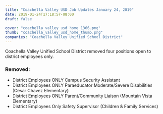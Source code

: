 ```yaml
---
title: "Coachella Valley USD Job Updates January 24, 2019"
date: 2019-01-24T17:18:57-08:00
draft: false

cover: "coachella_valley_usd_home_1366.png"
thumb: "coachella_valley_usd_home_thumb.png"
companies: "Coachella Valley Unified School District"
---
```


Coachella Valley Unified School District removed four positions open to district employees only.

### Removed:

- District Employees ONLY Campus Security Assistant
- District Employees ONLY Paraeducator Moderate/Severe Disabilities (Cesar Chavez Elementary)
- District Employees ONLY Parent/Community Liaison (Mountain Vista Elementary)
- District Employees Only Safety Supervisor (Children & Family Services)